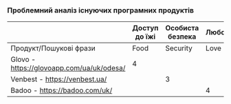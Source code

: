 ### Проблемний аналіз існуючих програмних продуктів
|                                            |  Доступ до їжі | Особиста безпека | Любов | Тип ліцензії | Примітка    |
| -------------------------------------------| ---------------|------------------|-------|--------------|-------------|
| Продукт/Пошукові фрази                     | Food           | Security         | Love  |              |             |
| Glovo - https://glovoapp.com/ua/uk/odesa/  | 4              |                  |       | Proprietary   |             | 
| Venbest - https://venbest.ua/              |                |  3               |       | Proprietary   |             | 
| Badoo - https://badoo.com/uk/              |                |                  | 4     | Proprietary   |             |
